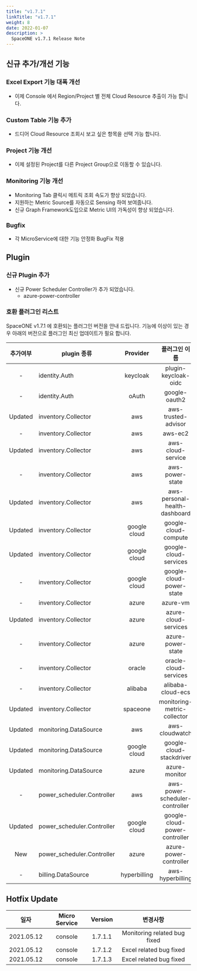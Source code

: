 ```yaml
---
title: "v1.7.1"
linkTitle: "v1.7.1"
weight: 8
date: 2022-01-07
description: >
  SpaceONE v1.7.1 Release Note
---
```



## 신규 추가/개선 기능

### Excel Export 기능 대폭 개선

- 이제 Console 에서 Region/Project 별 전체 Cloud Resource 추출이 가능 합니다.

### Custom Table 기능 추가

- 드디어 Cloud Resource 조회시 보고 싶은 항목을 선택 가능 합니다. 

### Project 기능 개선

- 이제 설정된 Project를 다른 Project Group으로 이동할 수 있습니다.

### Monitoring 기능 개선

- Monitoring Tab 클릭시 메트릭 조회 속도가 향상 되었습니다.
- 지원하는 Metric Source를 자동으로 Sensing 하여 보여줍니다. 
- 신규 Graph Framework도입으로 Metric UI의 가독성이 향상 되었습니다.

### Bugfix

- 각 MicroService에 대한 기능 안정화 BugFix 적용


## Plugin 

### 신규 Plugin 추가
- 신규 Power Scheduler Controller가 추가 되었습니다.
  - azure-power-controller 
 

### 호환 플러그인 리스트

SpaceONE v1.7.1 에 호환되는 플러그인 버전을 안내 드립니다.
기능에 이상이 있는 경우 아래의 버전으로 플러그인 최신 업데이트가 필요 합니다.

|추가여부|plugin 종류|Provider|플러그인 이름|버전|
|:---:|---|:---:|:---:|:---:|
|-|identity.Auth|keycloak|plugin-keycloak-oidc|v1.1|
|-|identity.Auth|oAuth|google-oauth2|v1.1|
|Updated|inventory.Collector|aws|aws-trusted-advisor|v1.4|
|-|inventory.Collector|aws|aws-ec2|v1.12|
|Updated|inventory.Collector|aws|aws-cloud-service|v1.10.0|
|-|inventory.Collector|aws|aws-power-state|v1.6|
|Updated|inventory.Collector|aws|aws-personal-health-dashboard|v1.4|
|Updated|inventory.Collector|google cloud|google-cloud-compute|v1.2.7|
|Updated|inventory.Collector|google cloud|google-cloud-services|v1.2.６|
|-|inventory.Collector|google cloud|google-cloud-power-state|v1.1.3|
|-|inventory.Collector|azure|azure-vm|v1.2.4|
|Updated|inventory.Collector|azure|azure-cloud-services|v1.1.10|
|-|inventory.Collector|azure|azure-power-state|v1.0.2|
|-|inventory.Collector|oracle|oracle-cloud-services|v1.0|
|-|inventory.Collector|alibaba|alibaba-cloud-ecs|v1.0|
|Updated|inventory.Collector|spaceone|monitoring-metric-collector|v1.2.2|
|Updated|monitoring.DataSource|aws|aws-cloudwatch|v1.1.3|
|Updated|monitoring.DataSource|google cloud|google-cloud-stackdriver|v1.0.6|
|Updated|monitoring.DataSource|azure|azure-monitor|v1.0.3|
|-|power_scheduler.Controller|aws|aws-power-scheduler-controller|v1.4.4|
|Updated|power_scheduler.Controller|google cloud|google-cloud-power-controller|v1.1.4|
|New|power_scheduler.Controller|azure|azure-power-controller|v1.0.1|
|-|billing.DataSource|hyperbilling|aws-hyperbilling|v1.0.2|


## Hotfix Update
|일자|Micro Service|Version|변경사항|
|---|:---:|:---:|:---:|
|2021.05.12|console|1.7.1.1|Monitoring related bug fixed|
|2021.05.12|console|1.7.1.2|Excel related bug fixed|
|2021.05.12|console|1.7.1.3|Excel related bug fixed|

